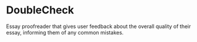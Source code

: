 # DoubleCheck
Essay proofreader that gives user feedback about the overall quality of their essay, informing them of any common mistakes.
